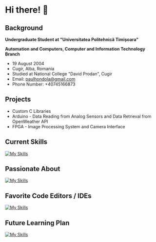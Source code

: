 # Hi there! 👋

## Background

**Undergraduate Student at "Universitatea Politehnică Timișoara"**

**Automation and Computers, Computer and Information Technology Branch**

- 19 August 2004
- Cugir, Alba, Romania
- Studied at National College "David Prodan", Cugir
- Email: paulhondola@gmail.com
- Phone Number: +40745166873

## Projects

- Custom C Libraries
- Arduino - Data Reading from Analog Sensors and Data Retrieval from OpenWeather API
- FPGA - Image Processing System and Camera Interface

## Current Skills
[![My Skills](https://skillicons.dev/icons?i=c,cpp,cs,py,java,matlab,bash,md,obsidian&perline=3)](https://skillicons.dev)

## Passionate About
[![My Skills](https://skillicons.dev/icons?i=linux,apple,arduino,raspberrypi,pytorch,tensorflow&perline=6)](https://skillicons.dev)

## Favorite Code Editors / IDEs
[![My Skills](https://skillicons.dev/icons?i=vscode,clion,idea,pycharm,rider&perline=5)](https://skillicons.dev)

## Future Learning Plan
[![My Skills](https://skillicons.dev/icons?i=git,githubactions,docker,kubernetes,rust,swift,kotlin,dotnet&perline=4)](https://skillicons.dev)
